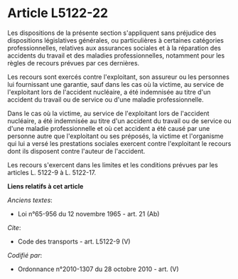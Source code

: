 # Article L5122-22

Les dispositions de la présente section s'appliquent sans préjudice des dispositions législatives générales, ou particulières
à certaines catégories professionnelles, relatives aux assurances sociales et à la réparation des accidents du travail et des
maladies professionnelles, notamment pour les règles de recours prévues par ces dernières. 

Les recours sont exercés contre l'exploitant, son assureur ou les personnes lui fournissant une garantie, sauf dans les cas
où la victime, au service de l'exploitant lors de l'accident nucléaire, a été indemnisée au titre d'un accident du travail ou
de service ou d'une maladie professionnelle. 

Dans le cas où la victime, au service de l'exploitant lors de l'accident nucléaire, a été indemnisée au titre d'un accident
du travail ou de service ou d'une maladie professionnelle et où cet accident a été causé par une personne autre que
l'exploitant ou ses préposés, la victime et l'organisme qui lui a versé les prestations sociales exercent contre l'exploitant
le recours dont ils disposent contre l'auteur de l'accident. 

Les recours s'exercent dans les limites et les conditions prévues par les articles L. 5122-9 à L. 5122-17.

**Liens relatifs à cet article**

_Anciens textes_:

  - Loi n°65-956 du 12 novembre 1965 - art. 21 (Ab)

_Cite_:

  - Code des transports - art. L5122-9 (V)

_Codifié par_:

  - Ordonnance n°2010-1307 du 28 octobre 2010 - art. (V)
